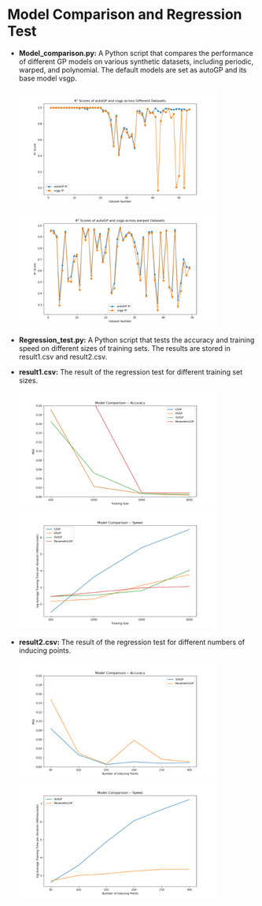 # Model Comparison and Regression Test

- **Model_comparison.py:** A Python script that compares the performance of different GP models on various synthetic datasets, including periodic, warped, and polynomial. The default models are set as autoGP and its base model vsgp.

  <img src="https://github.com/IceLab-X/Mini-GP/blob/051c6a3a60b955ffdea8a4fd72606353c21bfd49/core/Model_comparison&Regression_test/Model_comparison_autoGP.png" alt="Model Comparison for autoGP and vsgp" width="400"/>
  <img src="https://github.com/IceLab-X/Mini-GP/blob/a669f61a364dccbea7e632db07ffb749e3db3713/core/Model_comparison&Regression_test/Model_comparison_warped.png" alt="Model Comparison for autoGP and vsgp" width="400"/>

- **Regression_test.py:** A Python script that tests the accuracy and training speed on different sizes of training sets. The results are stored in result1.csv and result2.csv.

- **result1.csv:** The result of the regression test for different training set sizes.

  <img src="https://github.com/IceLab-X/Mini-GP/blob/a669f61a364dccbea7e632db07ffb749e3db3713/core/Model_comparison&Regression_test/Model_comparison%20Accuracy.PNG" alt="Model Comparison -- Accuracy" width="400"/>
  <img src="https://github.com/IceLab-X/Mini-GP/blob/a669f61a364dccbea7e632db07ffb749e3db3713/core/Model_comparison&Regression_test/Model_comprison%20Speed.PNG" alt="Model Comparison -- Speed" width="400"/>

- **result2.csv:** The result of the regression test for different numbers of inducing points.

  <img src="https://github.com/IceLab-X/Mini-GP/blob/a669f61a364dccbea7e632db07ffb749e3db3713/core/Model_comparison&Regression_test/Model_comprison%20Accuracy2.PNG" alt="Model Comparison -- Accuracy 2" width="400"/>
  <img src="https://github.com/IceLab-X/Mini-GP/blob/a669f61a364dccbea7e632db07ffb749e3db3713/core/Model_comparison&Regression_test/Model_comprison%20Speed2.PNG" alt="Model Comparison -- Speed 2" width="400"/>
